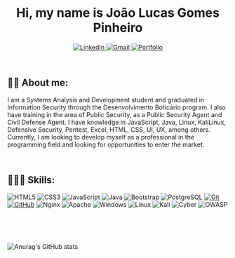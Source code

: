 
<p align="center">
    <h1 align="center">Hi, my name is João Lucas Gomes Pinheiro</h1>
</p>

<p align="center">
    <a href="https://www.linkedin.com/in/joaopinheiroads/">
        <img src="https://img.shields.io/badge/LinkedIn-0077B5?style=for-the-badge&logo=linkedin&logoColor=white" alt="LinkedIn"/>
    </a>
    <a href="mailto:joaopinheiro.ads@gmail.com">
        <img src="https://img.shields.io/badge/Gmail-333333?style=for-the-badge&logo=gmail&logoColor=red" alt="Gmail"/>
    </a>
    <a href="https://joaopinheiroads.github.io/PortfolioPessoalWeb/">
        <img src="https://img.shields.io/badge/Portfolio-FF5722?style=for-the-badge&logo=generic&logoColor=white" alt="Portfolio"/>
    </a>
</p>

<br>
 

 ## 🤵🏽 About me:
I am a Systems Analysis and Development student and graduated in Information Security through the Desenvolvimento Boticário program.
I also have training in the area of ​​Public Security, as a Public Security Agent and Civil Defense Agent.
I have knowledge in JavaScript, Java, Linux, KaliLinux, Defensive Security, Pentest, Excel, HTML, CSS, UI, UX, among others. Currently, I am looking to develop myself as a professional in the programming field and looking for opportunities to enter the market. 

<br>


## 👨🏽‍💻 Skills:

![HTML5](https://img.shields.io/badge/HTML-000?style=for-the-badge&logo=html5&logoColor=30A3DC)
![CSS3](https://img.shields.io/badge/CSS-000?style=for-the-badge&logo=css3&logoColor=E94D5F)
![JavaScript](https://img.shields.io/badge/JavaScript-000?style=for-the-badge&logo=javascript&logoColor=30A3DC)
![Java](https://img.shields.io/badge/java-%23ED8B00.svg?style=for-the-badge&logo=openjdk&logoColor=white) 
![Bootstrap](https://img.shields.io/badge/-boostrap-0D1117?style=for-the-badge&logo=bootstrap&labelColor=0D1117) 
![PostgreSQL](https://img.shields.io/badge/PostgreSQL-000?style=for-the-badge&logo=postgresql) 
[![Git](https://img.shields.io/badge/Git-000?style=for-the-badge&logo=git&logoColor=E94D5F)](https://git-scm.com/doc)
[![GitHub](https://img.shields.io/badge/GitHub-000?style=for-the-badge&logo=github&logoColor=30A3DC)](https://docs.github.com/)
![Nginx](https://img.shields.io/badge/nginx-%23009639.svg?style=for-the-badge&logo=nginx&logoColor=white)
![Apache](https://img.shields.io/badge/apache-%23D42029.svg?style=for-the-badge&logo=apache&logoColor=white)
![Windows](https://img.shields.io/badge/Windows-000?style=for-the-badge&logo=windows&logoColor=2CA5E0) 
![Linux](https://img.shields.io/badge/Linux-000?style=for-the-badge&logo=linux&logoColor=FCC624) 
![Kali](https://img.shields.io/badge/Kali-268BEE?style=for-the-badge&logo=kalilinux&logoColor=white)
![Cyber](https://img.shields.io/badge/CyberDefenders-335EEA.svg?style=for-the-badge&logo=CyberDefenders&logoColor=white)
![OWASP](https://img.shields.io/badge/OWASP-000000.svg?style=for-the-badge&logo=OWASP&logoColor=white)

<br><br><br>





![Anurag's GitHub stats](https://github-readme-stats.vercel.app/api?username=joaopinheiroads&theme=github_dark&show_icons=true)








